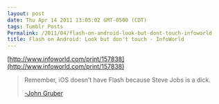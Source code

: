 ```yaml
---
layout: post
date: Thu Apr 14 2011 13:05:02 GMT-0500 (CDT)
tags: Tumblr Posts
Permalink: /2011/04/flash-on-android-look-but-dont-touch-infoworld
title: Flash on Android: Look but don't touch - InfoWorld
---
```


[http://www.infoworld.com/print/157838](http://www.infoworld.com/print/157838)

> Remember, iOS doesn’t have Flash because Steve Jobs is a dick.
> 
> [-John Gruber](http://daringfireball.net/linked/2011/04/14/flash-android-mcallister)
